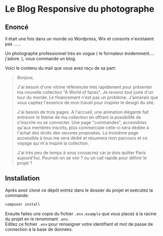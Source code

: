 # Le Blog Responsive du photographe

## Enoncé

Il était une fois dans un monde où Wordpress, Wix et consorts n'existaient pas ......

Un photographe professionnel trés en vogue (  le formateur évidemment.... j'adore. ), vous commande un blog.

Voici le contenu du mail que vous avez reçu de sa part:

> Bonjour,
> 
> J'ai besoin d'une vitrine référencée trés rapidement pour présenter ma nouvelle collection "A World of faces".
> Je reviens tout juste d'un tour du monde. Le financement n'est pas un problème.
> J'aimerais que vous captiez l'essence de mon travail pour inspirer le design du site.
> 
> J'ai besoin de trois pages. A l'accueil, une animation élégante fait entrevoir le thème de ma collection en offrant
> la possibilité de s'inscrire ou se connecter. Une page "commandes",  accessibles qu'aux membres inscrits, plus
> commerciale celle-ci sera dédiée à l'achat des droits des oeuvres proposées. La troisiéme page accessible
> à tous me sera dédié et résumera mon parcours et ce voyage qui m'a inspiré la collection.
> 
> J'ai très peu de temps à vous consacrez car je dois quitter Paris aujourd'hui.
> Pourrait-on se voir ? ou un call rapide pour définir le projet ?


## Installation

Après avoir cloné ce dépôt entrez dans le dossier du projet et exécutez la commande:

```sh
composer install
```

Ensuite faites une copie du fichier `.env.example` que vous placez à la racine du projet en le renommant `.env`.  
Editez ce fichier `.env` pour renseigner votre identifiant et mot de passe de connection à la base de données.  
